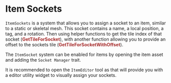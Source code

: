 # Item Sockets

`ItemSockets` is a system that allows you to assign a socket to an item, similar to a static or skeletal mesh. This socket contains a name, a local position, a tag, and a rotation. Then using helper functions to get the tile index of that socket (<span style="color:brown">**GetTileForSocket**</span>), with another function allowing you to provide an offset to the sockets tile (<span style="color:brown">**GetTileForSocketWithOffset**</span>).

The `ItemSocket` system can be enabled for items by opening the item asset and adding the `Socket Manager` trait.

It is recommended to open the `ItemEditor` tool as that will provide you with a editor utility widget to visually assign your sockets.
